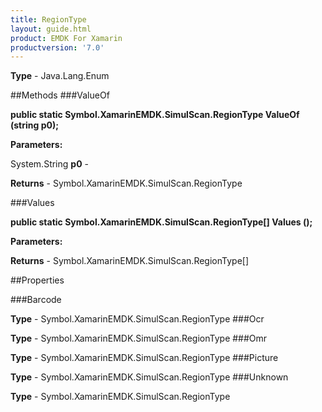 ```yaml
---
title: RegionType
layout: guide.html
product: EMDK For Xamarin 
productversion: '7.0' 
---
```


    

**Type** - Java.Lang.Enum

##Methods
###ValueOf

**public static Symbol.XamarinEMDK.SimulScan.RegionType ValueOf (string p0);**


        

**Parameters:**

System.String **p0**  - 
        

**Returns** - Symbol.XamarinEMDK.SimulScan.RegionType

###Values

**public static Symbol.XamarinEMDK.SimulScan.RegionType[] Values ();**


        

**Parameters:**

**Returns** - Symbol.XamarinEMDK.SimulScan.RegionType[]

##Properties

###Barcode

        

**Type** - Symbol.XamarinEMDK.SimulScan.RegionType
###Ocr

        

**Type** - Symbol.XamarinEMDK.SimulScan.RegionType
###Omr

        

**Type** - Symbol.XamarinEMDK.SimulScan.RegionType
###Picture

        

**Type** - Symbol.XamarinEMDK.SimulScan.RegionType
###Unknown

        

**Type** - Symbol.XamarinEMDK.SimulScan.RegionType
